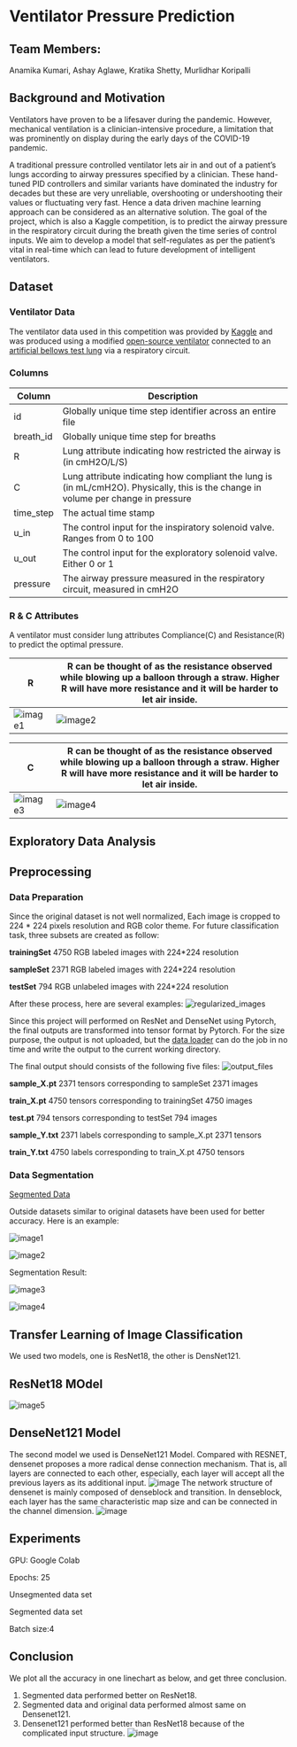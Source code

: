 # Ventilator Pressure Prediction


## Team Members: 
Anamika Kumari, Ashay Aglawe, Kratika Shetty, Murlidhar Koripalli

## Background and Motivation
Ventilators have proven to be a lifesaver during the pandemic. However, mechanical ventilation is a clinician-intensive procedure, a limitation that was prominently on display during the early days of the COVID-19 pandemic.

A traditional pressure controlled ventilator lets air in and out of a patient’s lungs according to airway pressures specified by a clinician. These hand-tuned PID controllers and similar variants have dominated the industry for decades but these are very unreliable, overshooting or undershooting their values or fluctuating very fast. Hence a data driven machine learning approach can be considered as an alternative solution. The goal of the project, which is also a Kaggle competition, is to predict the airway pressure in the respiratory circuit during the breath given the time series of control inputs. We aim to develop a model that self-regulates as per the patient’s vital in real-time which can lead to future development of intelligent ventilators.



## Dataset
### Ventilator Data
The ventilator data used in this competition was provided by [Kaggle](https://www.kaggle.com/c/ventilator-pressure-prediction/data) and was produced using a modified [open-source ventilator](https://www.peoplesvent.org/en/latest/) connected to an [artificial bellows test lung](https://www.ingmarmed.com/product/quicklung/) via a respiratory circuit.

### Columns

| Column |Description|
|-------|--------|
| id | Globally unique time step identifier across an entire file |
| breath_id | Globally unique time step for breaths | 
| R | Lung attribute indicating how restricted the airway is (in cmH2O/L/S) |
| C | Lung attribute indicating how compliant the lung is (in mL/cmH2O). Physically, this is the change in volume per change in pressure |
| time_step | The actual time stamp | 
| u_in | The control input for the inspiratory solenoid valve. Ranges from 0 to 100 | 
| u_out | The control input for the exploratory solenoid valve. Either 0 or 1 |
| pressure | The airway pressure measured in the respiratory circuit, measured in cmH2O |

### R & C Attributes

A ventilator must consider lung attributes Compliance(C) and Resistance(R) to predict the optimal pressure.

| R | R can be thought of as the resistance observed while blowing up a balloon through a straw. Higher R will have more resistance and it will be harder to let air inside.|
|-------|--------|
| ![image1](Images/r_high.png) | ![image2](Images/r_less.png) |



| C | R can be thought of as the resistance observed while blowing up a balloon through a straw. Higher R will have more resistance and it will be harder to let air inside.|
|-------|--------|
| ![image3](Images/c_less.png) | ![image4](Images/c_high.png) |

## Exploratory Data Analysis


## Preprocessing
### Data Preparation
Since the original dataset is not well normalized, Each image is cropped to 224 * 224 pixels resolution and RGB color theme.
For future classification task, three subsets are created as follow:

**trainingSet** 4750 RGB labeled images with 224\*224 resolution  

**sampleSet** 2371 RGB labeled images with 224\*224 resolution

**testSet** 794 RGB unlabeled images with 224\*224 resolution

After these process, here are several examples:
![regularized_images](preprocessed.png)

Since this project will performed on ResNet and DenseNet using Pytorch, the final outputs are transformed into tensor format by Pytorch. For the size purpose, the output is not uploaded, but the [data loader](https://github.com/WeinanZhi/-CS539-PlantSeedPrediction/blob/master/data_loader.ipynb) can do the job in no time and write the output to the current working directory.

The final output should consists of the following five files: 
![output_files](output.png)

**sample_X.pt** 2371 tensors corresponding to sampleSet 2371 images

**train_X.pt** 4750 tensors corresponding to trainingSet 4750 images

**test.pt** 794 tensors corresponding to testSet 794 images

**sample_Y.txt** 2371 labels corresponding to sample_X.pt 2371 tensors

**train_Y.txt** 4750 labels corresponding to train_X.pt 4750 tensors

### Data Segmentation
[Segmented Data](https://drive.google.com/drive/folders/19Px2relPjxfPZWV7UGHchqaqXX8RZBRc?usp=sharing)

Outside datasets similar to original datasets have been used for better accuracy. Here is an example:

![image1](outside.png)

![image2](lable.png)

Segmentation Result:

![image3](before_segment.png)

![image4](aftersegment.png)



## Transfer Learning of Image Classification

We used two models, one is ResNet18, the other is DensNet121.


## ResNet18 MOdel
![image5](ResNet18.png)


## DenseNet121 Model
The second model we used is DenseNet121 Model.
Compared with RESNET, densenet proposes a more radical dense connection mechanism. That is, all layers are connected to each other, especially, each layer will accept all the previous layers as its additional input.
![image](pics/des1.png)
The network structure of densenet is mainly composed of denseblock and transition. In denseblock, each layer has the same characteristic map size and can be connected in the channel dimension.
![image](pics/des2.png)



## Experiments

GPU: Google Colab

Epochs: 25

Unsegmented data set

Segmented data set

Batch size:4


## Conclusion
We plot all the accuracy in one linechart as below, and get three conclusion.
1. Segmented data performed  better on ResNet18.
2. Segmented data  and original data performed  almost same  on Densenet121.
3. Densenet121 performed better than ResNet18 because of the complicated input structure.
![image](pics/linechart.png)
